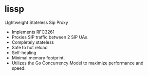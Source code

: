 # lissp

LIghtweight Stateless Sip Proxy

* Implements RFC3261
* Proxies SIP traffic between 2 SIP UAs.
* Completely stateless
* Safe to hot reload
* Self-healing
* Minimal memory footprint.
* Utilizes the Go Concurrency Model to maximize performance and speed.
